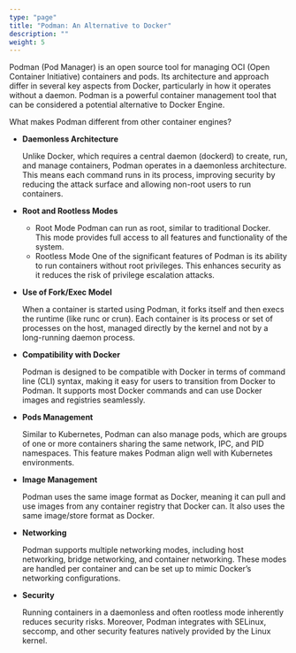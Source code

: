 ```yaml
---
type: "page"
title: "Podman: An Alternative to Docker"
description: ""
weight: 5
---
```


Podman (Pod Manager) is an open source tool for managing OCI (Open Container Initiative) containers and pods. Its architecture and approach differ in several key aspects from Docker, particularly in how it operates without a daemon. Podman is a powerful container management tool that can be considered a potential alternative to Docker Engine.

What makes Podman different from other container engines?

- **Daemonless Architecture**
    
    Unlike Docker, which requires a central daemon (dockerd) to create, run, and manage containers, Podman operates in a daemonless architecture. This means each command runs in its process, improving security by reducing the attack surface and allowing non-root users to run containers.

- **Root and Rootless Modes**
  
  - Root Mode
    Podman can run as root, similar to traditional Docker. This mode provides full access to all features and functionality of the system.
  - Rootless Mode
    One of the significant features of Podman is its ability to run containers without root privileges. This enhances security as it reduces the risk of privilege escalation attacks.

- **Use of Fork/Exec Model**
    
    When a container is started using Podman, it forks itself and then execs the runtime (like runc or crun). Each container is its process or set of processes on the host, managed directly by the kernel and not by a long-running daemon process.

- **Compatibility with Docker**
    
    Podman is designed to be compatible with Docker in terms of command line (CLI) syntax, making it easy for users to transition from Docker to Podman. It supports most Docker commands and can use Docker images and registries seamlessly.

- **Pods Management**
  
    Similar to Kubernetes, Podman can also manage pods, which are groups of one or more containers sharing the same network, IPC, and PID namespaces. This feature makes Podman align well with Kubernetes environments.


- **Image Management**
    
    Podman uses the same image format as Docker, meaning it can pull and use images from any container registry that Docker can. It also uses the same image/store format as Docker.

- **Networking**
  
    Podman supports multiple networking modes, including host networking, bridge networking, and container networking. These modes are handled per container and can be set up to mimic Docker’s networking configurations.

- **Security**
  
    Running containers in a daemonless and often rootless mode inherently reduces security risks. Moreover, Podman integrates with SELinux, seccomp, and other security features natively provided by the Linux kernel.